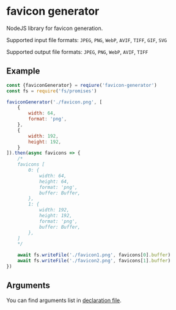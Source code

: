 # favicon generator

NodeJS library for favicon generation.

Supported input file formats: `JPEG`, `PNG`, `WebP`, `AVIF`, `TIFF`, `GIF`, `SVG`

Supported output file formats: `JPEG`, `PNG`, `WebP`, `AVIF`, `TIFF`

## Example
```js
const {faviconGenerator} = reqiure('favicon-generator')
const fs = require('fs/promises')

faviconGenerator('./favicon.png', [
    {
        width: 64,
        format: 'png',
    },
    {
        width: 192,
        height: 192,
    }
]).then(async favicons => {
    /*
    favicons [
        0: {
            width: 64,
            height: 64,
            format: 'png',
            buffer: Buffer,
        },
        1: {
            width: 192,
            height: 192,
            format: 'png',
            buffer: Buffer,
        },
    ]
    */

    await fs.writeFile('./favicon1.png', favicons[0].buffer)
    await fs.writeFile('./favicon2.png', favicons[1].buffer)
})
```

## Arguments
You can find arguments list in [declaration file](https://github.com/ym-project/favicon-generator/blob/master/index.d.ts).
